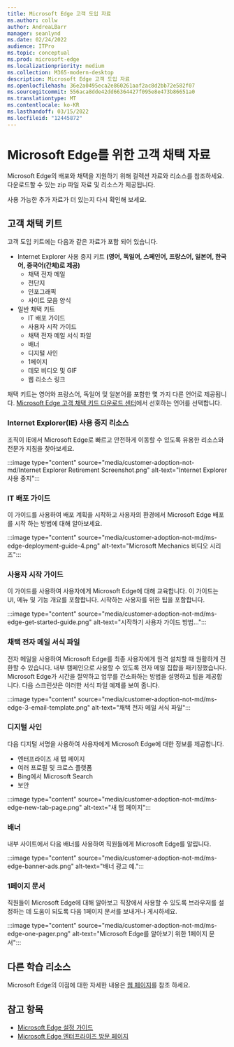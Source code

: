 ```yaml
---
title: Microsoft Edge 고객 도입 자료
ms.author: collw
author: AndreaLBarr
manager: seanlynd
ms.date: 02/24/2022
audience: ITPro
ms.topic: conceptual
ms.prod: microsoft-edge
ms.localizationpriority: medium
ms.collection: M365-modern-desktop
description: Microsoft Edge 고객 도입 자료
ms.openlocfilehash: 36e2a0495eca2e860261aaf2ac8d2bb72e582f07
ms.sourcegitcommit: 556aca8dde42dd66364427f095e8e473b86651a0
ms.translationtype: MT
ms.contentlocale: ko-KR
ms.lasthandoff: 03/15/2022
ms.locfileid: "12445872"
---
```

# <a name="customer-adoption-materials-for-microsoft-edge"></a>Microsoft Edge를 위한 고객 채택 자료

Microsoft Edge의 배포와 채택을 지원하기 위해 컬렉션 자료와 리소스를 참조하세요. 다운로드할 수 있는 zip 파일 자료 및 리소스가 제공됩니다.

사용 가능한 추가 자료가 더 있는지 다시 확인해 보세요.

## <a name="customer-adoption-kit"></a>고객 채택 키트

고객 도입 키트에는 다음과 같은 자료가 포함 되어 있습니다.
- Internet Explorer 사용 중지 키트 **(영어, 독일어, 스페인어, 프랑스어, 일본어, 한국어, 중국어(간체)로 제공)**
    - 채택 전자 메일
    - 전단지
    - 인포그래픽
    - 사이트 모음 양식
- 일반 채택 키트
    - IT 배포 가이드
    - 사용자 시작 가이드
    - 채택 전자 메일 서식 파일
    - 배너
    - 디지털 사인
    - 1페이지
    - 데모 비디오 및 GIF
    - 웹 리소스 링크

채택 키트는 영어와 프랑스어, 독일어 및 일본어를 포함한 몇 가지 다른 언어로 제공됩니다. [Microsoft Edge 고객 채택 키드 다운로드 센터](https://www.microsoft.com/download/details.aspx?id=102119)에서 선호하는 언어를 선택합니다.

### <a name="internet-explorer-ie-retirement-resources"></a>Internet Explorer(IE) 사용 중지 리소스

조직이 IE에서 Microsoft Edge로 빠르고 안전하게 이동할 수 있도록 유용한 리소스와 전문가 지침을 찾아보세요.

:::image type="content" source="media/customer-adoption-not-md/Internet Explorer Retirement Screenshot.png" alt-text="Internet Explorer 사용 중지":::

### <a name="it-deployment-guide"></a>IT 배포 가이드

이 가이드를 사용하여 배포 계획을 시작하고 사용자의 환경에서 Microsoft Edge 배포를 시작 하는 방법에 대해 알아보세요.

:::image type="content" source="media/customer-adoption-not-md/ms-edge-deployment-guide-4.png" alt-text="Microsoft Mechanics 비디오 시리즈":::

### <a name="how-to-get-started-user-guide"></a>사용자 시작 가이드

이 가이드를 사용하여 사용자에게 Microsoft Edge에 대해 교육합니다. 이 가이드는 UI, 메뉴 및 기능 개요를 포함합니다. 시작하는 사용자를 위한 팁을 포함합니다.

:::image type="content" source="media/customer-adoption-not-md/ms-edge-get-started-guide.png" alt-text="시작하기 사용자 가이드 방법...":::

### <a name="adoption-email-templates"></a>채택 전자 메일 서식 파일

전자 메일을 사용하여 Microsoft Edge를 최종 사용자에게 원격 설치할 때 원활하게 전환할 수 있습니다. 내부 캠페인으로 사용할 수 있도록 전자 메일 집합을 패키징했습니다. Microsoft Edge가 시간을 절약하고 업무를 간소화하는 방법을 설명하고 팁을 제공합니다. 다음 스크린샷은 이러한 서식 파일 예제를 보여 줍니다.

:::image type="content" source="media/customer-adoption-not-md/ms-edge-3-email-template.png" alt-text="채택 전자 메일 서식 파일":::

### <a name="digital-signage"></a>디지털 사인

다음 디지털 서명을 사용하여 사용자에게 Microsoft Edge에 대한 정보를 제공합니다.

- 엔터프라이즈 새 탭 페이지
- 여러 프로필 및 크로스 플랫폼
- Bing에서 Microsoft Search
- 보안

:::image type="content" source="media/customer-adoption-not-md/ms-edge-new-tab-page.png" alt-text="새 탭 페이지":::

### <a name="banners"></a>배너

내부 사이트에서 다음 배너를 사용하여 직원들에게 Microsoft Edge를 알립니다.

:::image type="content" source="media/customer-adoption-not-md/ms-edge-banner-ads.png" alt-text="배너 광고 예.":::

### <a name="one-pagers"></a>1페이지 문서

직원들이 Microsoft Edge에 대해 알아보고 직장에서 사용할 수 있도록 브라우저를 설정하는 데 도움이 되도록 다음 1페이지 문서를 보내거나 게시하세요.

:::image type="content" source="media/customer-adoption-not-md/ms-edge-one-pager.png" alt-text="Microsoft Edge를 알아보기 위한 1페이지 문서":::

## <a name="other-learning-resources"></a>다른 학습 리소스

Microsoft Edge의 이점에 대한 자세한 내용은 [웹 페이지](https://www.microsoft.com/edge/business)를 참조 하세요.

## <a name="see-also"></a>참고 항목

- [Microsoft Edge 설정 가이드](https://assistants.microsoft.com/microsoftedgesetupguide)
- [Microsoft Edge 엔터프라이즈 방문 페이지](https://aka.ms/EdgeEnterprise)
